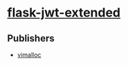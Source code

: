 # [flask-jwt-extended](https://pypi.org/project/flask-jwt-extended)



## Publishers
- [vimalloc](https://pypi.org/user/vimalloc)

